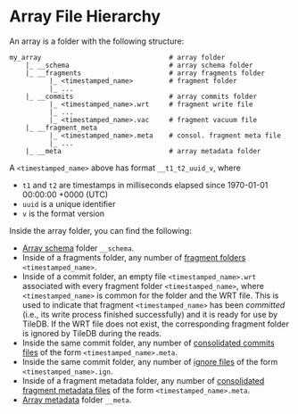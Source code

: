 # Array File Hierarchy

An array is a folder with the following structure:

```
my_array                                # array folder
    |_ __schema                         # array schema folder
    |_ __fragments                      # array fragments folder
          |_ <timestamped_name>         # fragment folder
          |_ ...
    |_ __commits                        # array commits folder
          |_ <timestamped_name>.wrt     # fragment write file
          |_ ...
          |_ <timestamped_name>.vac     # fragment vacuum file
    |_ __fragment_meta                  
          |_ <timestamped_name>.meta    # consol. fragment meta file
          |_ ...                  
    |_ __meta                           # array metadata folder

```

A `<timestamped_name>` above has format `__t1_t2_uuid_v`, where 
* `t1` and `t2` are timestamps in milliseconds elapsed since 1970-01-01 00:00:00 +0000 (UTC)
* `uuid` is a unique identifier
* `v` is the format version

Inside the array folder, you can find the following:

* [Array schema](./array_schema.md) folder `__schema`.
* Inside of a fragments folder, any number of [fragment folders](./fragment.md) `<timestamped_name>`.
* Inside of a commit folder, an empty file `<timestamped_name>.wrt` associated with every fragment folder `<timestamped_name>`, where `<timestamped_name>` is common for the folder and the WRT file. This is used to indicate that fragment `<timestamped_name>` has been *committed* (i.e., its write process finished successfully) and it is ready for use by TileDB. If the WRT file does not exist, the corresponding fragment folder is ignored by TileDB during the reads.
* Inside the same commit folder, any number of [consolidated commits files](./consolidated_commits_file.md) of the form `<timestamped_name>.meta`.
* Inside the same commit folder, any number of [ignore files](./ignore_file.md) of the form `<timestamped_name>.ign`.
* Inside of a fragment metadata folder, any number of [consolidated fragment metadata files](./consolidated_fragment_metadata_file.md) of the form `<timestamped_name>.meta`.
* [Array metadata](./array_metadata.md) folder `__meta`.